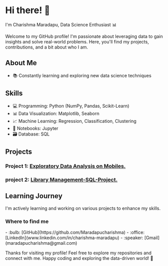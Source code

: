 # Hi there! 👋 
I'm Charishma Maradapu, 
Data Science Enthusiast 📊

Welcome to my GitHub profile! I'm passionate about leveraging data to gain insights and solve real-world problems. Here, you'll find my projects, contributions, and a bit about who I am.

## About Me
- 📚 Constantly learning and exploring new data science techniques

## Skills

- 💻 Programming: Python (NumPy, Pandas, Scikit-Learn)
- 📊 Data Visualization: Matplotlib, Seaborn
- 📈 Machine Learning: Regression, Classification, Clustering
- 📓 Notebooks: Jupyter
- 🗃️ Database: SQL

## Projects


### Project 1: [Exploratory Data Analysis on Mobiles.](https://github.com/Maradapucharishma/Mobile-EDA-Project)
### project 2: [Library Management-SQL-Project.](https://github.com/Maradapucharishma/Library-Management-SQL-Project-)


## Learning Journey

I'm actively learning and working on various projects to enhance my skills.


<h3>Where to find me</h3>
- :bulb: [GitHub](https://github.com/Maradapucharishma)
- :office: [LinkedIn](www.linkedin.com/in/charishma-maradapu)
- :speaker: [Gmail](maradapucharishma@gmail.com)



Thanks for visiting my profile! Feel free to explore my repositories and connect with me.
Happy coding and exploring the data-driven world! 🚀




  
